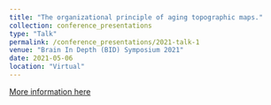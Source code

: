 ```yaml
---
title: "The organizational principle of aging topographic maps."
collection: conference_presentations
type: "Talk"
permalink: /conference_presentations/2021-talk-1
venue: "Brain In Depth (BID) Symposium 2021"
date: 2021-05-06
location: "Virtual"
---
```


[More information here](https://www.estherkuehn-science.org/bid-2021.html)